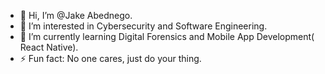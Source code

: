 - 👋 Hi, I’m @Jake Abednego.
- 👀 I’m interested in Cybersecurity and Software Engineering.
- 🌱 I’m currently learning Digital Forensics and Mobile App Development( React Native).
- ⚡ Fun fact: No one cares, just do your thing.

<!---
Jake-Ab/Jake-Ab is a ✨ special ✨ repository because its `README.md` (this file) appears on your GitHub profile.
You can click the Preview link to take a look at your changes.
--->
